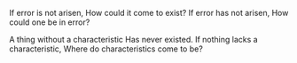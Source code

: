 If error is not arisen,
How could it come to exist?
If error has not arisen,
How could one be in error?

A thing without a characteristic
Has never existed.
If nothing lacks a characteristic,
Where do characteristics come to be?
